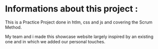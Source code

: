 # Informations about this project :

This is a Practice Project done in htlm, css and js and covering the Scrum Method.

My team and i made this showcase website largely inspired by an existing one and in which we added our personal touches.
